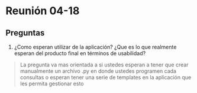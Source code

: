 # Reunión 04-18
## Preguntas
1. ¿Como esperan utilizar de la aplicación? ¿Que es lo que realmente esperan del producto final en términos de usabilidad?

> La pregunta va mas orientada a si ustedes esperan a tener que crear manualmente un archivo .py en donde ustedes programen cada consultas o esperan tener una serie de templates en la aplicación que les permita gestionar esto